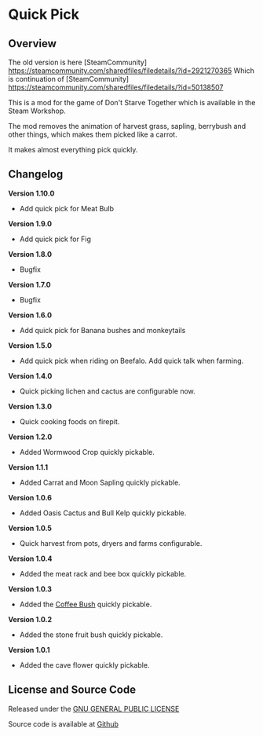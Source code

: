# Quick Pick

## Overview

The old version is here [SteamCommunity] https://steamcommunity.com/sharedfiles/filedetails/?id=2921270365
Which is continuation of [SteamCommunity] https://steamcommunity.com/sharedfiles/filedetails/?id=50138507

This is a mod for the game of Don't Starve Together which is available in the Steam Workshop. 

The mod removes the animation of harvest grass, sapling, berrybush and other things, which makes them picked like a carrot.

It makes almost everything pick quickly.

## Changelog

**Version 1.10.0**
- Add quick pick for Meat Bulb

**Version 1.9.0**
- Add quick pick for Fig

**Version 1.8.0**
- Bugfix

**Version 1.7.0**
- Bugfix

**Version 1.6.0**

- Add quick pick for Banana bushes and monkeytails

**Version 1.5.0**

- Add quick pick when riding on Beefalo. Add quick talk when farming.

**Version 1.4.0**

- Quick picking lichen and cactus are configurable now.

**Version 1.3.0**

- Quick cooking foods on firepit.

**Version 1.2.0**

- Added Wormwood Crop quickly pickable.

**Version 1.1.1**

- Added Carrat and Moon Sapling quickly pickable.

**Version 1.0.6**

- Added Oasis Cactus and Bull Kelp quickly pickable.

**Version 1.0.5**

- Quick harvest from pots, dryers and farms configurable.

**Version 1.0.4**

- Added the meat rack and bee box quickly pickable.

**Version 1.0.3**

- Added the [Coffee Bush](https://steamcommunity.com/sharedfiles/filedetails/?id=1463489316) quickly pickable.

**Version 1.0.2**

- Added the stone fruit bush quickly pickable.

**Version 1.0.1**

- Added the cave flower quickly pickable.

## License and Source Code

Released under the [GNU GENERAL PUBLIC LICENSE](https://www.gnu.org/licenses/gpl-3.0.en.html)

Source code is available at [Github](https://github.com/46319943/dst-mod-quick-pick)
